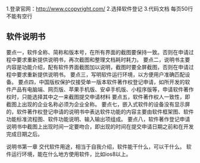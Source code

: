 1.登录官网：http://www.ccopyright.com/
2.选择软件登记
3.代码文档 每页50行不能有空行

## 软件说明书
要点一，软件全称、简称和版本号，在所有界面的截图要保持一致。否则在申请过程中要求重新提供说明书，再次截图和整理文档耗时耗力。
要点二，说明书主要内容是功能介绍，配有软件界面截图加以说明，截图时要全屏截图，否则在申请过程中要求重新提供说明书。
要点三，写明软件运行环境，以方便用户准确匹配设备。
要点四，中国版权保护仅接受单一版本软件著作权登记申请，如所开发的软件产品有电脑端、网页版、苹果手机版、安卓手机版、小程序版等，申请软件著作权时，只能选择其中之一来截图提交申请材料
要点五，软件著作权人一致性，即截图上出现的企业名称必须为企业全称。
要点七，嵌入式软件的设备没有显示屏的，软件著作权登记申请的说明书中表达软件功能的内容主要由软件框架图、软件功能标准流程图、软件功能说明、输入输出项组成。
要点八，软件著作登记申请说明书中截图上出现时间一定要吻合，即出现的时间在提交申请日期之前和在开发完成日期之后。

说明书第一章
交代软件用途，相当于自我介绍，软件能干什么，可以干什么。
软件运行环境，能在什么地方使用软件，比如ios8以上。